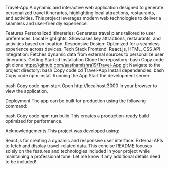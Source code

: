 Travel-App
A dynamic and interactive web application designed to generate personalized travel itineraries, highlighting local attractions, restaurants, and activities. This project leverages modern web technologies to deliver a seamless and user-friendly experience.

Features
Personalized Itineraries: Generates travel plans tailored to user preferences.
Local Highlights: Showcases key attractions, restaurants, and activities based on location.
Responsive Design: Optimized for a seamless experience across devices.
Tech Stack
Frontend: React.js, HTML, CSS
API Integration: Fetches dynamic data from external sources to personalize user itineraries.
Getting Started
Installation
Clone the repository:
bash
Copy code
git clone https://github.com/aasthamishra19/Travel-App.git
Navigate to the project directory:
bash
Copy code
cd Travel-App
Install dependencies:
bash
Copy code
npm install
Running the App
Start the development server:

bash
Copy code
npm start
Open http://localhost:3000 in your browser to view the application.

Deployment
The app can be built for production using the following command:

bash
Copy code
npm run build
This creates a production-ready build optimized for performance.

Acknowledgements
This project was developed using:

React.js for creating a dynamic and responsive user interface.
External APIs to fetch and display travel-related data.
This concise README focuses solely on the features and technologies included in your project while maintaining a professional tone. Let me know if any additional details need to be included!
